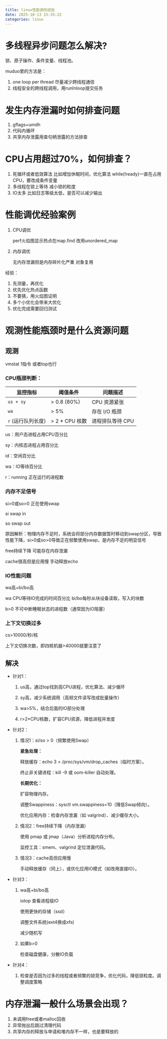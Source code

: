 ```yaml
---
title: linux性能调优经验
date: 2025-10-13 15:35:22
categories: linux
---
```


# 多线程异步问题怎么解决?

锁、原子操作、条件变量、线程池。

muduo里的方法是：

1. one loop per thread 尽量减少跨线程通信
2. 线程安全的跨线程调用，用runInloop提交任务

# 发生内存泄漏时如何排查问题

1. gflags+umdh
2. 代码内循环
4. 共享内存泄露用查句柄泄露的方法排查

# CPU占用超过70%，如何排查？

1. 死循环或者低效算法
    比如增加休眠时间，优化算法
    while(!ready)一直在占用CPU，要改成条件变量
2. 多线程在锁上等待
    减小锁的粒度
3. IO太多
    比如日志等级太低，是否可以减少输出

# 性能调优经验案例

1. CPU调优

    perf火焰图显示热点在map.find
    改用unordered_map

2. 内存调优

    无内存泄漏但是内存碎片化严重
    对象复用

经验：
1. 先测量，再优化
2. 优先优化热点函数
3. 不要猜，用火焰图证明
4. 多个小优化会带来大优化
5. 优化完成需要回归测试

# 观测性能瓶颈时是什么资源问题

## 观测

vmstat 1指令 或者top也行

### CPU瓶颈判断：

| 监控指标         | 阈值条件         | 问题描述               |
|------------------|------------------|------------------------|
| `us + sy`        | > 0.8 (80%)      | CPU 资源紧张           |
| `wa`             | > 5%             | 存在 I/O 瓶颈          |
| `r` (运行队列长度) | > 2 * CPU 核数   | 进程排队等待 CPU       |

us：用户态进程占用CPU百分比

sy：内核态进程占用百分比

id：空闲百分比

wa：IO等待百分比

r：running 正在运行的进程数

### 内存不足信号

si>0或so>0  正在使用swap

si swap in

so swap out

原因解析：物理内存不足时，系统会将部分内存数据暂时移动到swap分区，导致性能下降，si>0或so>0导致正在频繁使用swap，是内存不足的明显信号

free持续下降 可能存在内存泄漏

cache很高但是应用慢 手动释放echo

### IO性能问题

wa高+bi/bo高

wa CPU等待IO完成的时间百分比
bi/bo每秒从块设备读取，写入的块数

b>0
不可中断睡眠状态的进程数（通常因为IO阻塞）

### 上下文切换过多

cs>10000/秒/核

上下文切换次数，即四核机器>40000就要注意了

## 解决

- 针对1：
    1. us高，通过top找到高CPU进程，优化算法、减少循环

    2. sy高，减少系统调用（高频文件读写改成批量操作）

    3. wa>5%，结合后面的IO部分处理

    4. r>2*CPU核数，扩容CPU资源，降低进程并发度

- 针对2：

    1. 情况1：si/so > 0（频繁使用Swap）

        **紧急处理：**

        释放缓存：echo 3 > /proc/sys/vm/drop_caches（临时方案）。

        终止非关键进程：kill -9 或 oom-killer 自动处理。

        **长期优化：**

        扩容物理内存。

        调整Swappiness：sysctl vm.swappiness=10（降低Swap倾向）。

        优化应用内存：检查内存泄漏（如 valgrind）、减少缓存大小。

    2. 情况2：free持续下降（内存泄漏）

        使用 pmap 或 jmap（Java）分析进程内存分布。

        监控工具：smem、valgrind 定位泄漏代码。

    3. 情况3：cache高但应用慢

        手动释放缓存（同上），或优化应用IO模式（如改用直接IO）。

- 针对3：

    1. wa高+bi/bo高

        iotop 查看进程级IO

        使用更快的存储（ssd）

        调整文件系统(ext4换成xfs)

        减少随机写

    2. 如果b>0

        检查磁盘健康，分散IO负载

- 针对4：

    1. 检查是否因为过多的线程或者频繁的锁竞争，优化代码，降低锁粒度。调整调度策略

# 内存泄漏一般什么场景会出现？

1. 未调用free或者malloc回收
2. 异常抛出后跳过清理代码
3. 共享内存的释放与申请和堆内存不一样，也是要释放的

